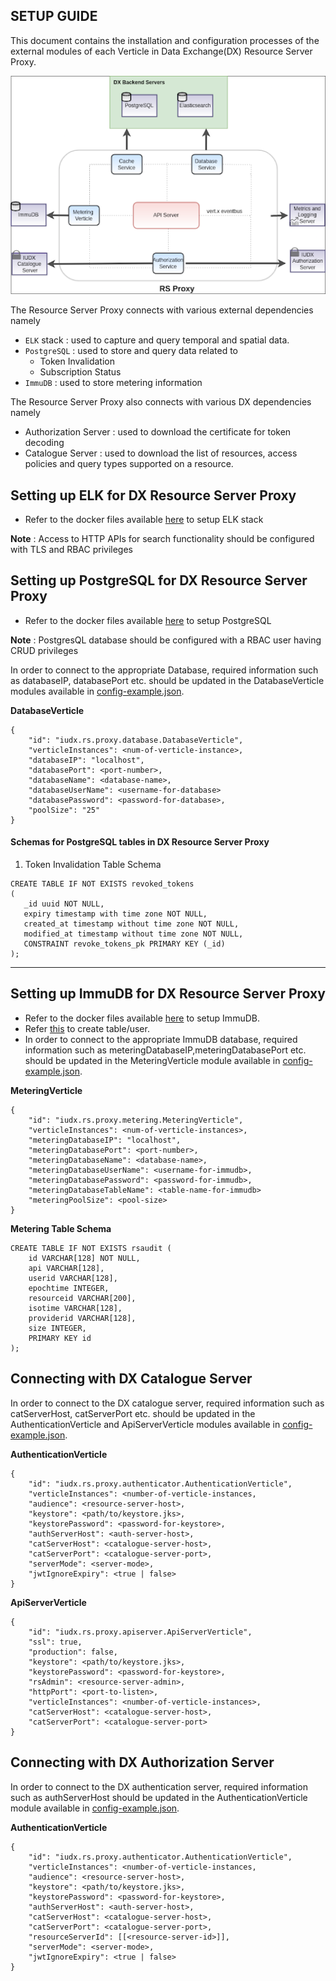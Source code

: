 SETUP GUIDE
----

This document contains the installation and configuration processes
of the external modules of each Verticle in Data Exchange(DX) Resource Server Proxy.

<p align="center">
<img src="./docs/rs_overview.png">
</p>

The Resource Server Proxy connects with various external dependencies namely
- `ELK` stack : used to capture and query temporal and spatial data.
- `PostgreSQL` :  used to store and query data related to
  - Token Invalidation
  - Subscription Status
- `ImmuDB` : used to store metering information


The Resource Server Proxy also connects with various DX dependencies namely
- Authorization Server : used to download the certificate for token decoding
- Catalogue Server : used to download the list of resources, access policies and query types supported on a resource.

## Setting up ELK for DX Resource Server Proxy
- Refer to the docker files available [here](https://github.com/datakaveri/iudx-deployment/blob/master/Docker-Swarm-deployment/single-node/elk) to setup ELK stack

**Note** : Access to HTTP APIs for search functionality should be configured with TLS and RBAC privileges

## Setting up PostgreSQL for DX Resource Server Proxy

-  Refer to the docker files available [here](https://github.com/datakaveri/iudx-deployment/blob/master/Docker-Swarm-deployment/single-node/postgres) to setup PostgreSQL

**Note** : PostgresQL database should be configured with a RBAC user having CRUD privileges

In order to connect to the appropriate Database, required information such as databaseIP, databasePort etc. should be updated in the DatabaseVerticle modules available in [config-example.json](example-config/config-dev.json).

**DatabaseVerticle**
```
{
    "id": "iudx.rs.proxy.database.DatabaseVerticle",
    "verticleInstances": <num-of-verticle-instance>,
    "databaseIP": "localhost",
    "databasePort": <port-number>,
    "databaseName": <database-name>,
    "databaseUserName": <username-for-database>
    "databasePassword": <password-for-database>,
    "poolSize": "25"
}
```
#### Schemas for PostgreSQL tables in DX Resource Server Proxy
1. Token Invalidation Table Schema
```
CREATE TABLE IF NOT EXISTS revoked_tokens
(
   _id uuid NOT NULL,
   expiry timestamp with time zone NOT NULL,
   created_at timestamp without time zone NOT NULL,
   modified_at timestamp without time zone NOT NULL,
   CONSTRAINT revoke_tokens_pk PRIMARY KEY (_id)
);
```


----

## Setting up ImmuDB for DX Resource Server Proxy
- Refer to the docker files available [here](https://github.com/datakaveri/iudx-deployment/blob/master/Docker-Swarm-deployment/single-node/immudb) to setup ImmuDB.
- Refer [this](https://github.com/datakaveri/iudx-deployment/blob/master/Docker-Swarm-deployment/single-node/immudb/docker/immudb-config-generator/immudb-config-generator.py) to create table/user.
- In order to connect to the appropriate ImmuDB database, required information such as meteringDatabaseIP,meteringDatabasePort etc. should be updated in the MeteringVerticle module available in [config-example.json](example-config/config-dev.json).

**MeteringVerticle**

```
{
    "id": "iudx.rs.proxy.metering.MeteringVerticle",
    "verticleInstances": <num-of-verticle-instances>,
    "meteringDatabaseIP": "localhost",
    "meteringDatabasePort": <port-number>,
    "meteringDatabaseName": <database-name>,
    "meteringDatabaseUserName": <username-for-immudb>,
    "meteringDatabasePassword": <password-for-immudb>,
    "meteringDatabaseTableName": <table-name-for-immudb>
    "meteringPoolSize": <pool-size>
}
```

**Metering Table Schema**
```
CREATE TABLE IF NOT EXISTS rsaudit (
    id VARCHAR[128] NOT NULL, 
    api VARCHAR[128], 
    userid VARCHAR[128],
    epochtime INTEGER,
    resourceid VARCHAR[200],
    isotime VARCHAR[128],
    providerid VARCHAR[128],
    size INTEGER,
    PRIMARY KEY id
);
```

## Connecting with DX Catalogue Server

In order to connect to the DX catalogue server, required information such as catServerHost, catServerPort etc. should be updated in the AuthenticationVerticle and ApiServerVerticle modules available in [config-example.json](example-config/config-dev.json).

**AuthenticationVerticle**
```
{
    "id": "iudx.rs.proxy.authenticator.AuthenticationVerticle",
    "verticleInstances": <number-of-verticle-instances,
    "audience": <resource-server-host>,
    "keystore": <path/to/keystore.jks>,
    "keystorePassword": <password-for-keystore>,
    "authServerHost": <auth-server-host>,
    "catServerHost": <catalogue-server-host>,
    "catServerPort": <catalogue-server-port>,
    "serverMode": <server-mode>,
    "jwtIgnoreExpiry": <true | false>
}
```

**ApiServerVerticle**
```
{
    "id": "iudx.rs.proxy.apiserver.ApiServerVerticle",
    "ssl": true,
    "production": false,
    "keystore": <path/to/keystore.jks>,
    "keystorePassword": <password-for-keystore>,
    "rsAdmin": <resource-server-admin>,
    "httpPort": <port-to-listen>,
    "verticleInstances": <number-of-verticle-instances>,
    "catServerHost": <catalogue-server-host>,
    "catServerPort": <catalogue-server-port>
}
```

## Connecting with DX Authorization Server

In order to connect to the DX authentication server, required information such as authServerHost should be updated in the AuthenticationVerticle module available in [config-example.json](example-config/config-dev.json).

**AuthenticationVerticle**
```
{
    "id": "iudx.rs.proxy.authenticator.AuthenticationVerticle",
    "verticleInstances": <number-of-verticle-instances,
    "audience": <resource-server-host>,
    "keystore": <path/to/keystore.jks>,
    "keystorePassword": <password-for-keystore>,
    "authServerHost": <auth-server-host>,
    "catServerHost": <catalogue-server-host>,
    "catServerPort": <catalogue-server-port>,
    "resourceServerId": [[<resource-server-id>]],
    "serverMode": <server-mode>,
    "jwtIgnoreExpiry": <true | false>
}
```
